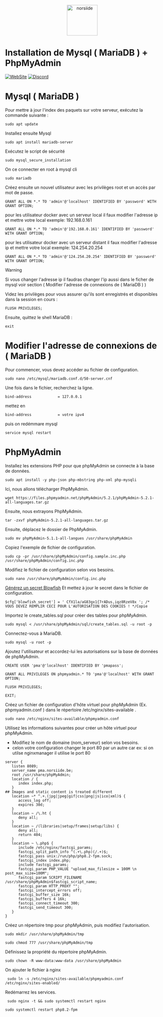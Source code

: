 
<p align="center"><img src="https://www.simplilearn.com/ice9/free_resources_article_thumb/difference_between_sql_and_mysql.jpg" width="100" alt="norsiide"></p>

# Installation de Mysql ( MariaDB ) + PhpMyAdmin
[![WebSite](https://img.shields.io/website?down_message=Offline&label=WebSite&up_message=Online&url=https%3A%2F%2Fnorsiide.be)](https://norsiide.be)
[![Discord](https://img.shields.io/discord/1126981605785866341?color=5865f2&label=Discord&logo=discord&logoColor=fff&style=flat-square)](https://discord.gg/EV3fAhFZJT)
 

# Mysql ( MariaDB )


Pour mettre à jour l'index des paquets sur votre serveur, exécutez la commande suivante :

```
sudo apt update
```
Installez ensuite Mysql
```
sudo apt install mariadb-server
```
Exécutez le script de sécurité
```
sudo mysql_secure_installation
```
On ce connecter en root à mysql cli
```
sudo mariadb
```
Créez ensuite un nouvel utilisateur avec les privilèges root et un accès par mot de passe.
```
GRANT ALL ON *.* TO 'admin'@'localhost' IDENTIFIED BY 'password' WITH GRANT OPTION;
```
pour les utilisateur docker avec un serveur local il faux modifier l'adresse ip et mettre votre local exemple: 192.168.0.161
```
GRANT ALL ON *.* TO 'admin'@'192.168.0.161' IDENTIFIED BY 'password' WITH GRANT OPTION;
```
pour les utilisateur docker avec un serveur distant il faux modifier l'adresse ip et mettre votre local exemple: 124.254.20.254
```
GRANT ALL ON *.* TO 'admin'@'124.254.20.254' IDENTIFIED BY 'password' WITH GRANT OPTION;
```
> [!WARNING]
> Si vous changer l'adresse ip il faudras changer l'ip aussi dans le ficher de mysql voir section ( Modifier l'adresse de connexions de  ( MariaDB ) )

Videz les privilèges pour vous assurer qu'ils sont enregistrés et disponibles dans la session en cours :
```
FLUSH PRIVILEGES;
```
Ensuite, quittez le shell MariaDB :
```
exit
```
# Modifier l'adresse de connexions de  ( MariaDB )
Pour commencer, vous devez accéder au fichier de configuration.
```
sudo nano /etc/mysql/mariadb.conf.d/50-server.cnf
```
Une fois dans le fichier, recherchez la ligne.
```
bind-address            = 127.0.0.1
```
mettez en
```
bind-address            = votre ipv4
```
puis on redémmare mysql
```
service mysql restart
```
# PhpMyAdmin

Installez les extensions PHP pour que phpMyAdmin se connecte à la base de données.
```
sudo apt install -y php-json php-mbstring php-xml php-mysqli
```
Ici, nous allons télécharger PhpMyAdmin.
```
wget https://files.phpmyadmin.net/phpMyAdmin/5.2.1/phpMyAdmin-5.2.1-all-languages.tar.gz
```
Ensuite, nous extrayons PhpMyAdmin.
```
tar -zxvf phpMyAdmin-5.2.1-all-languages.tar.gz
```

Ensuite, déplacez le dossier de PhpMyAdmin.
```
sudo mv phpMyAdmin-5.1.1-all-langues /usr/share/phpMyAdmin
```
Copiez l'exemple de fichier de configuration.
```
sudo cp -pr /usr/share/phpMyAdmin/config.sample.inc.php /usr/share/phpMyAdmin/config.inc.php
```

Modifiez le fichier de configuration selon vos besoins.
```
sudo nano /usr/share/phpMyAdmin/config.inc.php
```

[Générez un secret Blowfish](https://phpsolved.com/phpmyadmin-blowfish-secret-generator/?g=5cecac771c51c) Et mettez à jour le secret dans le fichier de configuration.
```
$cfg['blowfish_secret'] = ' CfX1la/aG83gx1{7rADus,iqz8RzeV8x '; /* VOUS DEVEZ REMPLIR CECI POUR L'AUTORISATION DES COOKIES ! */Copie
```
Importez le create_tables.sql pour créer des tables pour phpMyAdmin.
```
sudo mysql < /usr/share/phpMyAdmin/sql/create_tables.sql -u root -p
```

Connectez-vous à MariaDB.
```
sudo mysql -u root -p
```
Ajoutez l'utilisateur et accordez-lui les autorisations sur la base de données de phpMyAdmin.
```
CREATE USER 'pma'@'localhost' IDENTIFIED BY 'pmapass';
```
```
GRANT ALL PRIVILEGES ON phpmyadmin.* TO 'pma'@'localhost' WITH GRANT OPTION;
```
```
FLUSH PRIVILEGES;
```
```
EXIT;
```
Créez un fichier de configuration d'hôte virtuel pour phpMyAdmin (Ex. phpmyadmin.conf ) dans le répertoire /etc/nginx/sites-available .
```
sudo nano /etc/nginx/sites-available/phpmyadmin.conf
```
Utilisez les informations suivantes pour créer un hôte virtuel pour phpMyAdmin.

* Modifiez le nom de domaine (nom_serveur) selon vos besoins.
* celon votre configuration changer le port 80 par un autre car ex: si on utilse nginxmanager il utilise le port 80
```
server {
   listen 8089;
   server_name pma.norsiide.be;
   root /usr/share/phpMyAdmin;
   location / {
      index index.php;
   }
## Images and static content is treated different
   location ~* ^.+.(jpg|jpeg|gif|css|png|js|ico|xml)$ {
      access_log off;
      expires 30d;
   }
   location ~ /\.ht {
      deny all;
   }
   location ~ /(libraries|setup/frames|setup/libs) {
      deny all;
      return 404;
   }
   location ~ \.php$ {
      include /etc/nginx/fastcgi_params;
      fastcgi_split_path_info ^(.+\.php)(/.+)$;
      fastcgi_pass unix:/run/php/php8.2-fpm.sock;
      fastcgi_index index.php;
      include fastcgi_params;
      fastcgi_param PHP_VALUE "upload_max_filesize = 100M \n post_max_size=100M";
      fastcgi_param SCRIPT_FILENAME /usr/share/phpMyAdmin$fastcgi_script_name;
      fastcgi_param HTTP_PROXY "";
      fastcgi_intercept_errors off;
      fastcgi_buffer_size 16k;
      fastcgi_buffers 4 16k;
      fastcgi_connect_timeout 300;
      fastcgi_send_timeout 300;
   }
}
```

Créez un répertoire tmp pour phpMyAdmin, puis modifiez l'autorisation.
```
sudo mkdir /usr/share/phpMyAdmin/tmp
```
```
sudo chmod 777 /usr/share/phpMyAdmin/tmp
```
Définissez la propriété du répertoire phpMyAdmin.
```
sudo chown -R www-data:www-data /usr/share/phpMyAdmin
```
On ajouter le fichier à nginx
```
 sudo ln -s /etc/nginx/sites-available/phpmyadmin.conf /etc/nginx/sites-enabled/
```
Redémarrez les services.
```
 sudo nginx -t && sudo systemctl restart nginx
```
```
sudo systemctl restart php8.2-fpm
```
